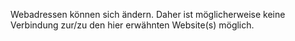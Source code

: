 <Token xmlns:xlink="http://www.w3.org/1999/xlink">Webadressen können sich ändern. Daher ist möglicherweise keine Verbindung zur/zu den hier erwähnten Website(s) möglich.</Token>

<!--HONumber=Jun16_HO4-->



